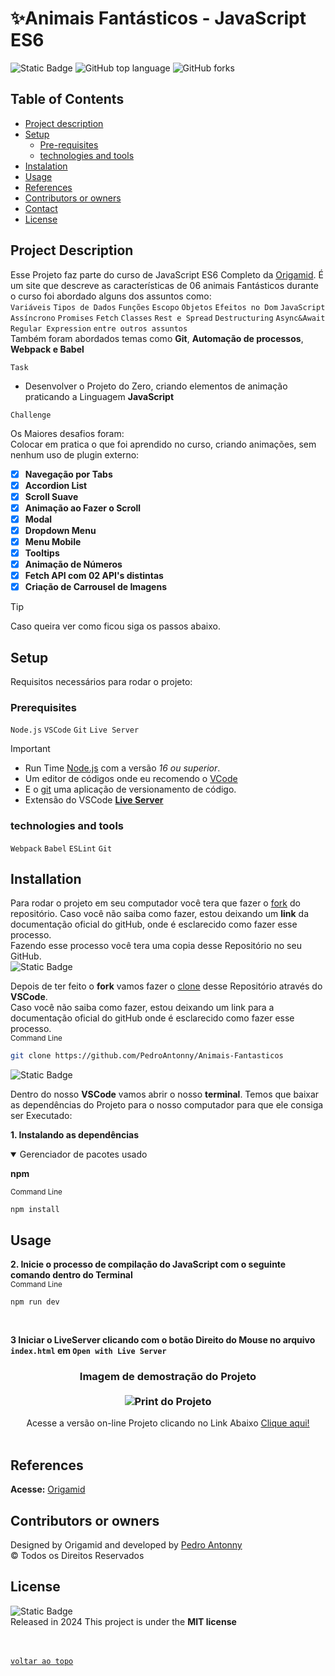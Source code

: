 <!-- Titulo do Projeto -->

# ✨Animais Fantásticos - JavaScript ES6

![Static Badge](https://img.shields.io/badge/--path?style=plastic&logo=JavaScript&logoColor=efd81d&logoSize=auto&label=JavaScript%20ES6%2B&labelColor=black&color=%23efd81d&link=https%3A%2F%2Fdeveloper.mozilla.org%2Fpt-BR%2Fdocs%2FLearn%2FJavaScript)
![GitHub top language](https://img.shields.io/github/languages/top/emmanuelmarcosdeoliveira/animais-fantasticos?style=plastic&labelColor=%23000)
![GitHub forks](https://img.shields.io/github/forks/emmanuelmarcosdeoliveira/js-slide-origamid?style=plastic&labelColor=%23000)

## Table of Contents

- [Project description](#project-description)
- [Setup](#setup)
  - [Pre-requisites](#prerequisites)
  - [technologies and tools](#technologies-and-tools)
- [Instalation](#installation)
- [Usage](#usage)
- [References](#references)
- [Contributors or owners](#contributors-or-owners)
- [Contact](#contact)
- [License](#license)

## Project Description

Esse Projeto faz parte do curso de JavaScript ES6 Completo da [Origamid](https://www.origamid.com). É um site que descreve as características de 06 animais Fantásticos durante o curso foi abordado alguns dos assuntos como:<br>
`Variáveis` `Tipos de Dados` `Funções` `Escopo` `Objetos` `Efeitos no Dom` `JavaScript Assíncrono` `Promises` `Fetch` `Classes` `Rest e Spread` `Destructuring` `Async&Await` `Regular Expression` `entre outros assuntos` </br>
Também foram abordados temas como **Git**, **Automação de processos**, **Webpack e Babel**

`Task`

- Desenvolver o Projeto do Zero, criando elementos de animação praticando a Linguagem **JavaScript**

`Challenge`

Os Maiores desafios foram:<br>
Colocar em pratica o que foi aprendido no curso, criando animações, sem nenhum uso de plugin externo:

- [x] **Navegação por Tabs**
- [x] **Accordion List**
- [x] **Scroll Suave**
- [x] **Animação ao Fazer o Scroll**
- [x] **Modal**
- [x] **Dropdown Menu**
- [x] **Menu Mobile**
- [x] **Tooltips**
- [x] **Animação de Números**
- [x] **Fetch API com 02 API's distintas**
- [x] **Criação de Carrousel de Imagens**

> [!Tip]
> Caso queira ver como ficou siga os passos abaixo.

<!-- Menu -->

<!-- Setup do Projeto -->

## Setup

Requisitos necessários para rodar o projeto:<br>

### Prerequisites

>

`Node.js` `VSCode` `Git` `Live Server`

> [!Important]
>
> - Run Time [Node.js](https://nodejs.org/en/) com a versão _16 ou superior_.<br>
> - Um editor de códigos onde eu recomendo o [VCode](https://code.visualstudio.com/)<br>
> - E o [git](https://git-scm.com/downloads) uma aplicação de versionamento de código.
> - Extensão do VSCode [**Live Server**](https://marketplace.visualstudio.com/items?itemName=ritwickdey.LiveServer)

### technologies and tools

`Webpack` `Babel` `ESLint` `Git`


## Installation

Para rodar o projeto em seu computador você tera que fazer o [fork](https://docs.github.com/pt/pull-requests/collaborating-with-pull-requests/working-with-forks/fork-a-repo) do repositório. Caso você não saiba como fazer, estou deixando um **link** da documentação oficial do gitHub, onde é esclarecido como fazer esse processo.<br> Fazendo esse processo você tera uma copia desse Repositório no seu GitHub.
<br>
<img alt="Static Badge" src="https://img.shields.io/badge/-path?style=social&logo=git&label=GitHub%20Docs&color=%23000">
<a href="https://docs.github.com/pt/pull-requests/collaborating-with-pull-requests/working-with-forks/fork-a-repo"></a>

Depois de ter feito o **fork** vamos fazer o [clone](https://docs.github.com/pt/repositories/creating-and-managing-repositories/cloning-a-repository) desse Repositório através do **VSCode**. </br>
Caso você não saiba como fazer, estou deixando um link para a documentação oficial do gitHub onde é esclarecido como fazer esse processo.
<br>
<sub>Command Line</sub>

```bash
git clone https://github.com/PedroAntonny/Animais-Fantasticos
```

<img alt="Static Badge" src="https://img.shields.io/badge/-path?style=social&logo=git&label=GitHub%20Docs&color=%23000">
<a href="https://docs.github.com/pt/repositories/creating-and-managing-repositories/cloning-a-repository"></a>

Dentro do nosso **VSCode** vamos abrir o nosso **terminal**. Temos que baixar as dependências do Projeto para o nosso computador para que ele consiga ser Executado:

**1. Instalando as dependências**<br>

 <details open>

<summary>Gerenciador de pacotes usado</summary>

**npm**

</details>

<sub>Command Line</sub>

```npm
npm install
```

## Usage

**2. Inicie o processo de compilação do JavaScript com o seguinte comando dentro do Terminal**<br>
<sub>Command Line</sub>

```npm
npm run dev
```

<br>

**3 Iniciar o LiveServer clicando com o botão Direito do Mouse no arquivo `index.html` em `Open with Live Server`**

 <!-- Imagem de Demostração -->
<h3 align="center"> Imagem de demostração do Projeto

</br>
</br>

<img src="./public/print-project.png" alt="Print do Projeto"/>
</h3>

 <div align="center">
Acesse a versão on-line Projeto clicando no Link Abaixo
<a href="https://pedroantonny.github.io/Animais-Fantasticos/">Clique aqui!<a/>
</div>
<br>

## References

**Acesse:** [Origamid](https://origamid.com/)

## Contributors or owners

Designed by Origamid and developed by [Pedro Antonny](https://github.com/PedroAntonny)<br>
&copy; Todos os Direitos Reservados

## License

![Static Badge](https://img.shields.io/badge/--path?style=plastic&logo=mit&logoSize=auto&label=license%20MIT&labelColor=%23555555&color=%2397CA00)<br>
Released in 2024 This project is under the **MIT license**<br>
<br>
<br>

[`voltar ao topo`](#-portfólio-github)
